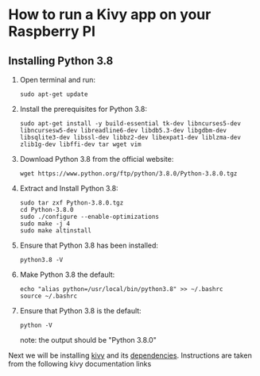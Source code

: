 # How to run a Kivy app on your Raspberry PI

## Installing Python 3.8

1. Open terminal and run: 

	```sudo apt-get update```

2. Install the prerequisites for Python 3.8:

	```sudo apt-get install -y build-essential tk-dev libncurses5-dev libncursesw5-dev libreadline6-dev libdb5.3-dev libgdbm-dev libsqlite3-dev libssl-dev libbz2-dev libexpat1-dev liblzma-dev zlib1g-dev libffi-dev tar wget vim```

3. Download Python 3.8 from the official website:

	```wget https://www.python.org/ftp/python/3.8.0/Python-3.8.0.tgz```

4. Extract and Install Python 3.8:

	```
	sudo tar zxf Python-3.8.0.tgz
	cd Python-3.8.0
	sudo ./configure --enable-optimizations
	sudo make -j 4
	sudo make altinstall
	```

5. Ensure that Python 3.8 has been installed:

	```python3.8 -V```

6. Make Python 3.8 the default:

	```
	echo "alias python=/usr/local/bin/python3.8" >> ~/.bashrc
	source ~/.bashrc
	```

7. Ensure that Python 3.8 is the default:

	```python -V```

	note: the output should be "Python 3.8.0"

Next we will be installing [kivy](https://kivy.org/doc/stable/gettingstarted/installation.html) and its [dependencies](https://kivy.org/doc/stable/installation/installation-rpi.html#install-source-rpi). Instructions are taken from the following kivy documentation links

